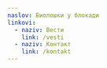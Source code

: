 ```yaml
---
naslov: Биолошки у блокади
linkovi:
  - naziv: Вести
    link: /vesti
  - naziv: Контакт
    link: /kontakt
---
```

